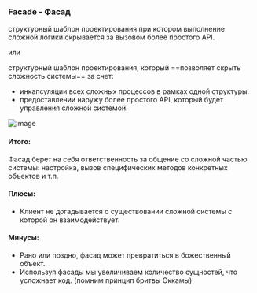 ### Facade - Фасад 
структурный шаблон проектирования при котором выполнение сложной логики скрывается за вызовом более простого API.

или

структурный шаблон проектирования, который ==позволяет скрыть сложность системы== за счет: 
- инкапсуляции всех сложных процессов в рамках одной структуры.
- предоставлении наружу более простого API, который будет управления сложной системой.


![image](https://files.virgool.io/upload/users/14114/posts/cl0ni2k0gamt/s2fm0w1kfgnw.png)

#### Итого: 
Фасад берет на себя ответственность за общение со сложной частью системы: настройка, вызов специфических методов конкретных объектов и т.п.


#### Плюсы:
- Клиент не догадывается о существовании сложной системы с которой он взаимодействует.


#### Минусы:
- Рано или поздно, фасад может превратиться в божественный объект.  
- Используя фасады мы увеличиваем количество сущностей, что усложнает код. (помним принцип бритвы Оккамы)